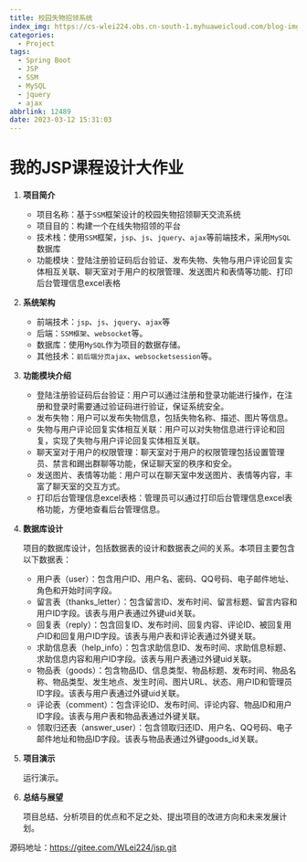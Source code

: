 ```yaml
---
title: 校园失物招领系统
index_img: https://cs-wlei224.obs.cn-south-1.myhuaweicloud.com/blog-imgs/202311151627644.png
categories:
  - Project
tags:
  - Spring Boot
  - JSP
  - SSM
  - MySQL
  - jquery
  - ajax
abbrlink: 12489
date: 2023-03-12 15:31:03
---
```

# 我的JSP课程设计大作业

1. **项目简介**

   * 项目名称：基于`SSM`框架设计的校园失物招领聊天交流系统

   - 项目目的：构建一个在线失物招领的平台
   - 技术栈：使用`SSM`框架，`jsp`、`js`、`jquery`、`ajax`等前端技术，采用`MySQL`数据库
   - 功能模块：登陆注册验证码后台验证、发布失物、失物与用户评论回复实体相互关联、聊天室对于用户的权限管理、发送图片和表情等功能、打印后台管理信息excel表格

2. **系统架构**

   - 前端技术：`jsp`、`js`、`jquery`、`ajax`等
   - 后端：`SSM框架`、`websocket`等。
   - 数据库：使用`MySQL`作为项目的数据存储。
   - 其他技术：`前后端分页ajax`、`websocketsession`等。

3. **功能模块介绍**

   - 登陆注册验证码后台验证：用户可以通过注册和登录功能进行操作，在注册和登录时需要通过验证码进行验证，保证系统安全。
   - 发布失物：用户可以发布失物信息，包括失物名称、描述、图片等信息。
   - 失物与用户评论回复实体相互关联：用户可以对失物信息进行评论和回复，实现了失物与用户评论回复实体相互关联。
   - 聊天室对于用户的权限管理：聊天室对于用户的权限管理包括设置管理员、禁言和踢出群聊等功能，保证聊天室的秩序和安全。
   - 发送图片、表情等功能：用户可以在聊天室中发送图片、表情等内容，丰富了聊天室的交互方式。
   - 打印后台管理信息excel表格：管理员可以通过打印后台管理信息excel表格功能，方便地查看后台管理信息。

4. **数据库设计**

   项目的数据库设计，包括数据表的设计和数据表之间的关系。本项目主要包含以下数据表：

   - 用户表（user）：包含用户ID、用户名、密码、QQ号码、电子邮件地址、角色和开始时间字段。
   - 留言表（thanks_letter）：包含留言ID、发布时间、留言标题、留言内容和用户ID字段。该表与用户表通过外键uid关联。
   - 回复表（reply）：包含回复ID、发布时间、回复内容、评论ID、被回复用户ID和回复用户ID字段。该表与用户表和评论表通过外键关联。
   - 求助信息表（help_info）：包含求助信息ID、发布时间、求助信息标题、求助信息内容和用户ID字段。该表与用户表通过外键uid关联。
   - 物品表（goods）：包含物品ID、信息类型、物品标题、发布时间、物品名称、物品类型、发生地点、发生时间、图片URL、状态、用户ID和管理员ID字段。该表与用户表通过外键uid关联。
   - 评论表（comment）：包含评论ID、发布时间、评论内容、物品ID和用户ID字段。该表与用户表和物品表通过外键关联。
   - 领取归还表（answer_user）：包含领取归还ID、用户名、QQ号码、电子邮件地址和物品ID字段。该表与物品表通过外键goods_id关联。

5. **项目演示**

   运行演示。

6. **总结与展望**

   项目总结、分析项目的优点和不足之处、提出项目的改进方向和未来发展计划。

源码地址：https://gitee.com/WLei224/jsp.git